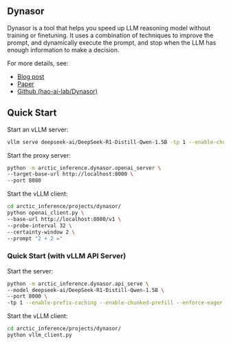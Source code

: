 ## Dynasor

Dynasor is a tool that helps you speed up LLM reasoning model without training or finetuning. It uses a combination of techniques to improve the prompt, and dynamically execute the prompt, and stop when the LLM has enough information to make a decision. 

For more details, see:
- [Blog post](https://hao-ai-lab.github.io/blogs/dynasor-cot/)
- [Paper](https://arxiv.org/abs/2412.20993)
- [Github (hao-ai-lab/Dynasor)](https://github.com/hao-ai-lab/Dynasor)


## Quick Start

Start an vLLM server:
```bash
vllm serve deepseek-ai/DeepSeek-R1-Distill-Qwen-1.5B -tp 1 --enable-chunked-prefill --enforce-eager
```

Start the proxy server:
```bash
python -m arctic_inference.dynasor.openai_server \
--target-base-url http://localhost:8000 \
--port 8080
```

Start the vLLM client:
```bash
cd arctic_inference/projects/dynasor/
python openai_client.py \
--base-url http://localhost:8080/v1 \
--probe-interval 32 \
--certainty-window 2 \
--prompt "2 + 2 ="
```

### Quick Start (with vLLM API Server)

Start the server:
```bash
python -m arctic_inference.dynasor.api_serve \
--model deepseek-ai/DeepSeek-R1-Distill-Qwen-1.5B \
--port 8000 \
-tp 1 --enable-prefix-caching --enable-chunked-prefill --enforce-eager
```

Start the vLLM client:
```bash
cd arctic_inference/projects/dynasor/
python vllm_client.py
```

